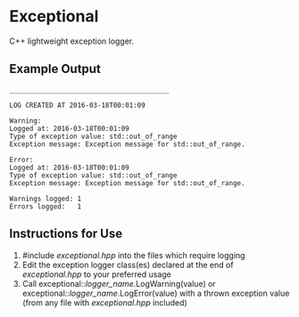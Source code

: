 # Exceptional

C++ lightweight exception logger.

## Example Output

    ________________________________________

    LOG CREATED AT 2016-03-18T00:01:09

    Warning:
    Logged at: 2016-03-18T00:01:09
    Type of exception value: std::out_of_range
    Exception message: Exception message for std::out_of_range.

    Error:
    Logged at: 2016-03-18T00:01:09
    Type of exception value: std::out_of_range
    Exception message: Exception message for std::out_of_range.

    Warnings logged: 1
    Errors logged:   1

## Instructions for Use

1. #include _exceptional.hpp_ into the files which require logging
2. Edit the exception logger class(es) declared at the end of _exceptional.hpp_ to your preferred usage
3. Call exceptional::*logger\_name*.LogWarning(value) or exceptional::*logger\_name*.LogError(value) with a thrown exception value  
(from any file with _exceptional.hpp_ included)
